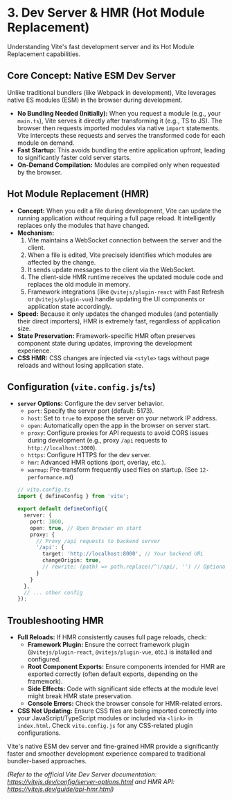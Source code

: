 # 3. Dev Server & HMR (Hot Module Replacement)

Understanding Vite's fast development server and its Hot Module Replacement capabilities.

## Core Concept: Native ESM Dev Server

Unlike traditional bundlers (like Webpack in development), Vite leverages native ES modules (ESM) in the browser during development.

*   **No Bundling Needed (Initially):** When you request a module (e.g., your `main.ts`), Vite serves it directly after transforming it (e.g., TS to JS). The browser then requests imported modules via native `import` statements. Vite intercepts these requests and serves the transformed code for each module on demand.
*   **Fast Startup:** This avoids bundling the entire application upfront, leading to significantly faster cold server starts.
*   **On-Demand Compilation:** Modules are compiled only when requested by the browser.

## Hot Module Replacement (HMR)

*   **Concept:** When you edit a file during development, Vite can update the running application *without* requiring a full page reload. It intelligently replaces only the modules that have changed.
*   **Mechanism:**
    1.  Vite maintains a WebSocket connection between the server and the client.
    2.  When a file is edited, Vite precisely identifies which modules are affected by the change.
    3.  It sends update messages to the client via the WebSocket.
    4.  The client-side HMR runtime receives the updated module code and replaces the old module in memory.
    5.  Framework integrations (like `@vitejs/plugin-react` with Fast Refresh or `@vitejs/plugin-vue`) handle updating the UI components or application state accordingly.
*   **Speed:** Because it only updates the changed modules (and potentially their direct importers), HMR is extremely fast, regardless of application size.
*   **State Preservation:** Framework-specific HMR often preserves component state during updates, improving the development experience.
*   **CSS HMR:** CSS changes are injected via `<style>` tags without page reloads and without losing application state.

## Configuration (`vite.config.js`/`ts`)

*   **`server` Options:** Configure the dev server behavior.
    *   `port`: Specify the server port (default: 5173).
    *   `host`: Set to `true` to expose the server on your network IP address.
    *   `open`: Automatically open the app in the browser on server start.
    *   `proxy`: Configure proxies for API requests to avoid CORS issues during development (e.g., proxy `/api` requests to `http://localhost:3000`).
    *   `https`: Configure HTTPS for the dev server.
    *   `hmr`: Advanced HMR options (port, overlay, etc.).
    *   `warmup`: Pre-transform frequently used files on startup. (See `12-performance.md`)
    ```typescript
    // vite.config.ts
    import { defineConfig } from 'vite';

    export default defineConfig({
      server: {
        port: 3000,
        open: true, // Open browser on start
        proxy: {
          // Proxy /api requests to backend server
          '/api': {
            target: 'http://localhost:8000', // Your backend URL
            changeOrigin: true,
            // rewrite: (path) => path.replace(/^\/api/, '') // Optional: remove /api prefix
          }
        }
      },
      // ... other config
    });
    ```

## Troubleshooting HMR

*   **Full Reloads:** If HMR consistently causes full page reloads, check:
    *   **Framework Plugin:** Ensure the correct framework plugin (`@vitejs/plugin-react`, `@vitejs/plugin-vue`, etc.) is installed and configured.
    *   **Root Component Exports:** Ensure components intended for HMR are exported correctly (often default exports, depending on the framework).
    *   **Side Effects:** Code with significant side effects at the module level might break HMR state preservation.
    *   **Console Errors:** Check the browser console for HMR-related errors.
*   **CSS Not Updating:** Ensure CSS files are being imported correctly into your JavaScript/TypeScript modules or included via `<link>` in `index.html`. Check `vite.config.js` for any CSS-related plugin configurations.

Vite's native ESM dev server and fine-grained HMR provide a significantly faster and smoother development experience compared to traditional bundler-based approaches.

*(Refer to the official Vite Dev Server documentation: https://vitejs.dev/config/server-options.html and HMR API: https://vitejs.dev/guide/api-hmr.html)*